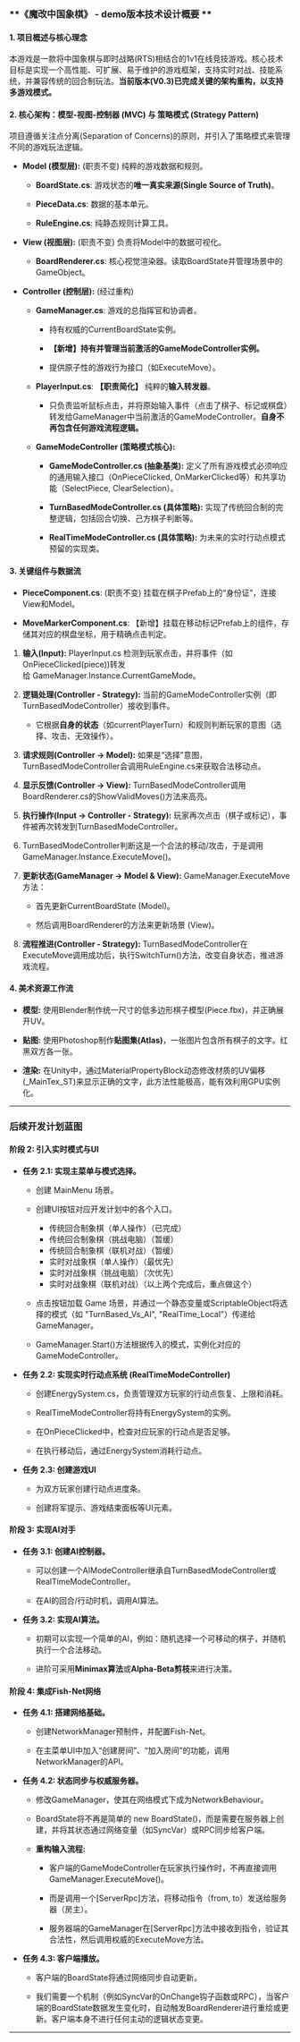 ### **《魔改中国象棋》 - demo版本技术设计概要 **

#### **1. 项目概述与核心理念**

本游戏是一款将中国象棋与即时战略(RTS)相结合的1v1在线竞技游戏。核心技术目标是实现一个高性能、可扩展、易于维护的游戏框架，支持实时对战、技能系统，并兼容传统的回合制玩法。**当前版本(V0.3)已完成关键的架构重构，以支持多游戏模式。**

#### **2. 核心架构：模型-视图-控制器 (MVC) 与 策略模式 (Strategy Pattern)**

项目遵循关注点分离(Separation of Concerns)的原则，并引入了策略模式来管理不同的游戏玩法逻辑。

- **Model (模型层):** (职责不变) 纯粹的游戏数据和规则。
    
    - **BoardState.cs**: 游戏状态的**唯一真实来源(Single Source of Truth)**。
        
    - **PieceData.cs**: 数据的基本单元。
        
    - **RuleEngine.cs**: 纯静态规则计算工具。
        
- **View (视图层):** (职责不变) 负责将Model中的数据可视化。
    
    - **BoardRenderer.cs**: 核心视觉渲染器。读取BoardState并管理场景中的GameObject。
        
- **Controller (控制层):** (经过重构)
    
    - **GameManager.cs**: 游戏的总指挥官和协调者。
        
        - 持有权威的CurrentBoardState实例。
            
        - **【新增】持有并管理当前激活的GameModeController实例。**
            
        - 提供原子性的游戏行为接口（如ExecuteMove）。
            
    - **PlayerInput.cs**: **【职责简化】** 纯粹的**输入转发器**。
        
        - 只负责监听鼠标点击，并将原始输入事件（点击了棋子、标记或棋盘）转发给GameManager中当前激活的GameModeController。**自身不再包含任何游戏流程逻辑。**
            
    - **GameModeController (策略模式核心):**
        
        - **GameModeController.cs (抽象基类):** 定义了所有游戏模式必须响应的通用输入接口（OnPieceClicked, OnMarkerClicked等）和共享功能（SelectPiece, ClearSelection）。
            
        - **TurnBasedModeController.cs (具体策略):** 实现了传统回合制的完整逻辑，包括回合切换、己方棋子判断等。
            
        - **RealTimeModeController.cs (具体策略):** 为未来的实时行动点模式预留的实现类。
            

#### **3. 关键组件与数据流**

- **PieceComponent.cs**: (职责不变) 挂载在棋子Prefab上的“身份证”，连接View和Model。
    
- **MoveMarkerComponent.cs**: 【新增】挂载在移动标记Prefab上的组件，存储其对应的棋盘坐标，用于精确点击判定。
    

1. **输入(Input):** PlayerInput.cs 检测到玩家点击，并将事件（如OnPieceClicked(piece))转发给 GameManager.Instance.CurrentGameMode。
    
2. **逻辑处理(Controller - Strategy):** 当前的GameModeController实例（即TurnBasedModeController）接收到事件。
    
    - 它根据**自身的状态**（如currentPlayerTurn）和规则判断玩家的意图（选择、攻击、无效操作）。
        
3. **请求规则(Controller -> Model):** 如果是“选择”意图，TurnBasedModeController会调用RuleEngine.cs来获取合法移动点。
    
4. **显示反馈(Controller -> View):** TurnBasedModeController调用BoardRenderer.cs的ShowValidMoves()方法来高亮。
    
5. **执行操作(Input -> Controller - Strategy):** 玩家再次点击（棋子或标记），事件被再次转发到TurnBasedModeController。
    
6. TurnBasedModeController判断这是一个合法的移动/攻击，于是调用GameManager.Instance.ExecuteMove()。
    
7. **更新状态(GameManager -> Model & View):** GameManager.ExecuteMove方法：
    
    - 首先更新CurrentBoardState (Model)。
        
    - 然后调用BoardRenderer的方法来更新场景 (View)。
        
8. **流程推进(Controller - Strategy):** TurnBasedModeController在ExecuteMove调用成功后，执行SwitchTurn()方法，改变自身状态，推进游戏流程。
    

#### **4. 美术资源工作流**

- **模型:** 使用Blender制作统一尺寸的低多边形棋子模型(Piece.fbx)，并正确展开UV。
    
- **贴图:** 使用Photoshop制作**贴图集(Atlas)**，一张图片包含所有棋子的文字。红黑双方各一张。
    
- **渲染:** 在Unity中，通过MaterialPropertyBlock动态修改材质的UV偏移(_MainTex_ST)来显示正确的文字，此方法性能极高，能有效利用GPU实例化。

---

### **后续开发计划蓝图**

#### **阶段 2: 引入实时模式与UI**

- **任务 2.1: 实现主菜单与模式选择。**
    
    - 创建 MainMenu 场景。
        
    - 创建UI按钮对应开发计划中的各个入口。
		 - 传统回合制象棋（单人操作）（已完成）
		 - 传统回合制象棋（挑战电脑）（暂缓）
		 - 传统回合制象棋（联机对战）（暂缓）
		 - 实时对战象棋（单人操作）（最优先）
		 - 实时对战象棋（挑战电脑）（次优先）
		 - 实时对战象棋（联机对战）（以上两个完成后，重点做这个）
        
    - 点击按钮加载 Game 场景，并通过一个静态变量或ScriptableObject将选择的模式（如 "TurnBased_Vs_AI", "RealTime_Local"）传递给GameManager。
        
    - GameManager.Start()方法根据传入的模式，实例化对应的GameModeController。
        
- **任务 2.2: 实现实时行动点系统 (RealTimeModeController)**
    
    - 创建EnergySystem.cs，负责管理双方玩家的行动点恢复、上限和消耗。
        
    - RealTimeModeController将持有EnergySystem的实例。
        
    - 在OnPieceClicked中，检查对应玩家的行动点是否足够。
        
    - 在执行移动后，通过EnergySystem消耗行动点。
        
- **任务 2.3: 创建游戏UI**
    
    - 为双方玩家创建行动点进度条。
        
    - 创建将军提示、游戏结束面板等UI元素。
        

#### **阶段 3: 实现AI对手**

- **任务 3.1: 创建AI控制器。**
    
    - 可以创建一个AIModeController继承自TurnBasedModeController或RealTimeModeController。
        
    - 在AI的回合/行动时机，调用AI算法。
        
- **任务 3.2: 实现AI算法。**
    
    - 初期可以实现一个简单的AI，例如：随机选择一个可移动的棋子，并随机执行一个合法移动。
        
    - 进阶可采用**Minimax算法**或**Alpha-Beta剪枝**来进行决策。
        

#### **阶段 4: 集成Fish-Net网络**

- **任务 4.1: 搭建网络基础。**
    
    - 创建NetworkManager预制件，并配置Fish-Net。
        
    - 在主菜单UI中加入“创建房间”、“加入房间”的功能，调用NetworkManager的API。
        
- **任务 4.2: 状态同步与权威服务器。**
    
    - 修改GameManager，使其在网络模式下成为NetworkBehaviour。
        
    - BoardState将不再是简单的 new BoardState()，而是需要在服务器上创建，并将其状态通过网络变量（如SyncVar）或RPC同步给客户端。
        
    - **重构输入流程:**
        
        - 客户端的GameModeController在玩家执行操作时，不再直接调用GameManager.ExecuteMove()。
            
        - 而是调用一个[ServerRpc]方法，将移动指令（from, to）发送给服务器（房主）。
            
        - 服务器端的GameManager在[ServerRpc]方法中接收到指令，验证其合法性，然后调用权威的ExecuteMove方法。
            
- **任务 4.3: 客户端播放。**
    
    - 客户端的BoardState将通过网络同步自动更新。
        
    - 我们需要一个机制（例如SyncVar的OnChange钩子函数或RPC），当客户端的BoardState数据发生变化时，自动触发BoardRenderer进行重绘或更新。客户端本身不进行任何主动的逻辑状态变更。
        

---